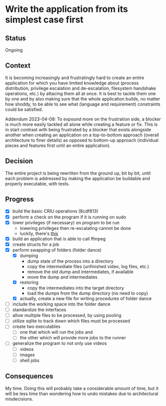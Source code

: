 # Write the application from its simplest case first

## Status

Ongoing

## Context

It is becoming increasingly and frustratingly hard to create an entire application for which you have limited knowledge about (process distribution, privilege escalation and de-escalation, filesystem handshake operations, etc.) by attacing them all at once. It is best to tackle them one by one and by also making sure that the whole application builds, no matter how shoddy, to be able to see what (language and requirement) constraints could be satisfied.

Addendum 2023-04-08: To expound more on the frustration side, a blocker is much more easily tackled all alone while creating a feature or fix. This is in start contrast with being frustrated by a blocker that exists alongside another when creating an application on a top-to-bottom approach (overall architecture to finer details) as opposed to bottom-up approach (individual pieces and features first until an entire application).

## Decision

The entire project is being rewritten from the ground up, bit by bit, until each problem is addressed by making the application be buildable and properly executable, with tests.

## Progress

- [x] build the basic CRIU operations (8cdf813)
- [x] perform a check on the program if it is running on sudo
- [x] lower privileges (if necessary) on program to be run
  - lowering privileges then re-escalating cannot be done
  - luckily, there's [this](https://doc.rust-lang.org/std/os/unix/process/trait.CommandExt.html)
- [x] build an application that is able to call ffmpeg
- [x] create structs for a job
- [x] perform swapping of folders (folder dance)
  - [x] dumping
    - dump state of the process into a directory
    - copy the intermediate files (unfinished video, log files, etc.)
    - remove the old dump and intermediates, if available
    - move the dump and intermediates
  - [x] restoring
    - copy the intermediates into the target directory
    - load the dumps from the dump directory (no need to copy)
  - [x] actually, create a new file for writing procedures of folder dance
- [ ] include the working space into the folder dance
- [ ] standardize the interfaces
- [ ] allow multiple files to be processed, by using pooling
- [ ] utilize sqlite to track down which files must be processed
- [ ] create two executables
  - [ ] one that which will run the jobs and
  - [ ] the other which will provide more jobs to the runner
- [ ] generalize the program to not only use videos
  - [ ] videos
  - [ ] images
  - [ ] shell jobs

## Consequences

My time. Doing this will probably take a considerable amount of time, but it will be less time than wondering how to undo mistakes due to architectural misdecisions.
